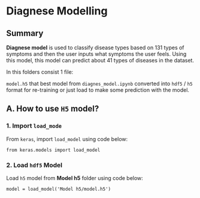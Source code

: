 # Diagnese Modelling

## Summary
**Diagnese model** is used to classify disease types based on 131 types of symptoms and then the user inputs what symptoms the user feels. Using this model, this model can predict about 41 types of diseases in the dataset.

In this folders consist 1 file:

`model.h5` that best model from `diagnes_model.ipynb` converted into `hdf5` / `h5` format for re-training or just load to make some prediction with the model.


## A. How to use `H5` model?

### 1. Import `load_mode`

From `keras`, import `load_model` using code below:

```
from keras.models import load_model
```

### 2. Load `hdf5` Model

Load `h5` model from **Model h5** folder using code below:

```
model = load_model('Model h5/model.h5')
```
 
